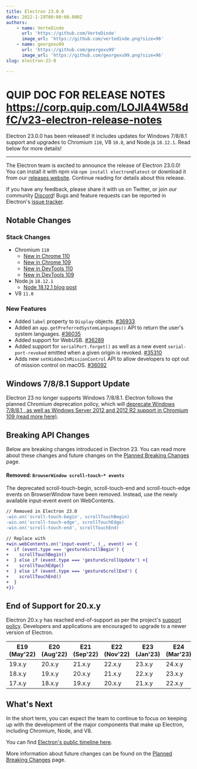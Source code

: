 ```yaml
---
title: Electron 23.0.0
date: 2022-1-29T00:00:00.000Z
authors:
    - name: VerteDinde
      url: 'https://github.com/VerteDinde'
      image_url: 'https://github.com/vertedinde.png?size=96'
    - name: georgexu99
      url: 'https://github.com/georgexu99'
      image_url: 'https://github.com/georgexu99.png?size=96'
slug: electron-23-0

---
```


# QUIP DOC FOR RELEASE NOTES https://corp.quip.com/LOJlA4W58dfC/v23-electron-release-notes
Electron 23.0.0 has been released! It includes updates for Windows 7/8/8.1 support and upgrades to Chromium `110`, V8 `10.8`, and Node.js `18.12.1`. Read below for more details!

---

The Electron team is excited to announce the release of Electron 23.0.0! You can install it with npm via `npm install electron@latest` or download it from our [releases website](https://releases.electronjs.org/releases/stable). Continue reading for details about this release.

If you have any feedback, please share it with us on Twitter, or join our community [Discord](https://discord.com/invite/electronjs)! Bugs and feature requests can be reported in Electron's [issue tracker](https://github.com/electron/electron/issues).

## Notable Changes

### Stack Changes

* Chromium `110`
    * [New in Chrome 110](https://developer.chrome.com/blog/new-in-chrome-110/)
    * [New in Chrome 109](https://developer.chrome.com/blog/new-in-chrome-109/)
    * [New in DevTools 110](https://developer.chrome.com/blog/new-in-devtools-110/)
    * [New in DevTools 109](https://developer.chrome.com/blog/new-in-devtools-109/)
* Node.js `18.12.1`
    * [Node 18.12.1 blog post](https://nodejs.org/en/blog/release/v18.12.1/)
* V8 `11.0`

### New Features

* Added `label` property to `Display` objects. [#36933](https://github.com/electron/electron/pull/36933) 
* Added an `app.getPreferredSystemLanguages()` API to return the user's system languages. [#36035](https://github.com/electron/electron/pull/36035) 
* Added support for WebUSB. [#36289](https://github.com/electron/electron/pull/36289) 
* Added support for `serialPort.forget()` as well as a new event `serial-port-revoked` emitted when a given origin is revoked. [#35310](https://github.com/electron/electron/pull/35310)
* Adds new `setHiddenInMissionControl` API to allow developers to opt out of mission control on macOS. [#36092](https://github.com/electron/electron/pull/36092)

## Windows 7/8/8.1 Support Update

Electron 23 no longer supports Windows 7/8/8.1. Electron follows the planned Chromium deprecation policy, which will [deprecate Windows 7/8/8.1 , as well as Windows Server 2012 and 2012 R2 support in Chromium 109 (read more here)](https://support.google.com/chrome/thread/185534985/sunsetting-support-for-windows-7-8-8-1-in-early-2023?hl=en).

## Breaking API Changes

Below are breaking changes introduced in Electron 23. You can read more about these changes and future changes on the [Planned Breaking Changes](https://github.com/electron/electron/blob/main/docs/breaking-changes.md) page.

#### Removed: `BrowserWindow scroll-touch-* events`

The deprecated scroll-touch-begin, scroll-touch-end and scroll-touch-edge events on BrowserWindow have been removed. Instead, use the newly available input-event event on WebContents.

```diff
// Removed in Electron 23.0
-win.on('scroll-touch-begin', scrollTouchBegin)
-win.on('scroll-touch-edge', scrollTouchEdge)
-win.on('scroll-touch-end', scrollTouchEnd)

// Replace with
+win.webContents.on('input-event', (_, event) => {
+  if (event.type === 'gestureScrollBegin') {
+    scrollTouchBegin()
+  } else if (event.type === 'gestureScrollUpdate') +{
+    scrollTouchEdge()
+  } else if (event.type === 'gestureScrollEnd') {
+    scrollTouchEnd()
+  }
+})
```

## End of Support for 20.x.y

Electron 20.x.y has reached end-of-support as per the project's [support policy](https://www.electronjs.org/docs/latest/tutorial/electron-timelines#version-support-policy). Developers and applications are encouraged to upgrade to a newer version of Electron.

| E19 (May'22) | E20 (Aug'22) | E21 (Sep'22) | E22 (Nov'22) | E23 (Jan'23) | E24 (Mar'23) |
| ------------ | ------------ | ------------ | ------------ | ------------ | ------------ |
| 19.x.y       | 20.x.y       | 21.x.y       | 22.x.y       | 23.x.y       | 24.x.y       |
| 18.x.y       | 19.x.y       | 20.x.y       | 21.x.y       | 22.x.y       | 23.x.y       
| 17.x.y       | 18.x.y       | 19.x.y       | 20.x.y       | 21.x.y       | 22.x.y       |

## What's Next

In the short term, you can expect the team to continue to focus on keeping up with the development of the major components that make up Electron, including Chromium, Node, and V8.

You can find [Electron's public timeline here](https://www.electronjs.org/docs/latest/tutorial/electron-timelines).

More information about future changes can be found on the [Planned Breaking Changes](https://github.com/electron/electron/blob/main/docs/breaking-changes.md) page.
